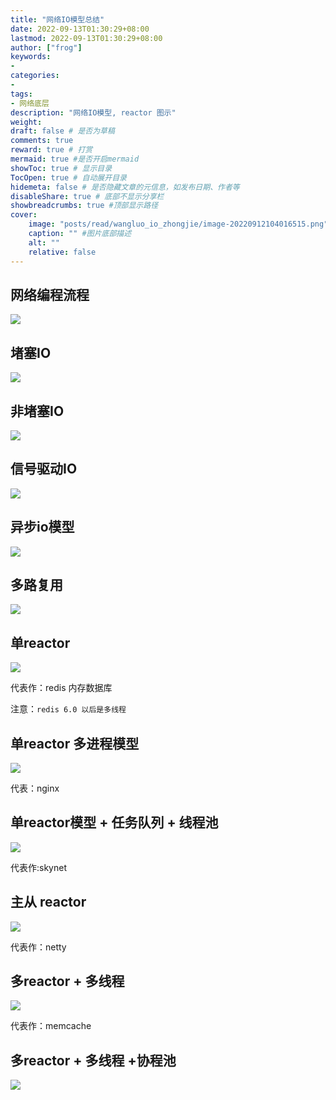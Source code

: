 ```yaml
---
title: "网络IO模型总结"
date: 2022-09-13T01:30:29+08:00
lastmod: 2022-09-13T01:30:29+08:00
author: ["frog"]
keywords:
-
categories:
-
tags:
- 网络底层
description: "网络IO模型, reactor 图示"
weight:
draft: false # 是否为草稿
comments: true
reward: true # 打赏
mermaid: true #是否开启mermaid
showToc: true # 显示目录
TocOpen: true # 自动展开目录
hidemeta: false # 是否隐藏文章的元信息，如发布日期、作者等
disableShare: true # 底部不显示分享栏
showbreadcrumbs: true #顶部显示路径
cover:
    image: "posts/read/wangluo_io_zhongjie/image-20220912104016515.png" #图片路径例如：posts/tech/123/123.png
    caption: "" #图片底部描述
    alt: ""
    relative: false
---
```


##  网络编程流程

![](image-20220912104923737.png)

## 堵塞IO

![](image-20220912141757964.png)

##  非堵塞IO

![](image-20220912141809146.png)

## 信号驱动IO

![](image-20220912142709884.png)

## 异步io模型

![](image-20220912143406827.png)

## 多路复用

![](image-20220912141923315.png)

## 单reactor

![](image-20220912115933887.png)

代表作：redis 内存数据库

注意：`redis 6.0 以后是多线程`

## 单reactor 多进程模型

![](image-20220912133954912.png)

代表：nginx

## 单reactor模型 + 任务队列 + 线程池

![](image-20220912103644712.png)

代表作:skynet

## 主从 reactor

![](image-20220912125034816.png)

代表作：netty

##  多reactor + 多线程

![](image-20220912140325111.png)

代表作：memcache

##  多reactor + 多线程 +协程池

![](image-20220912104016515.png)




